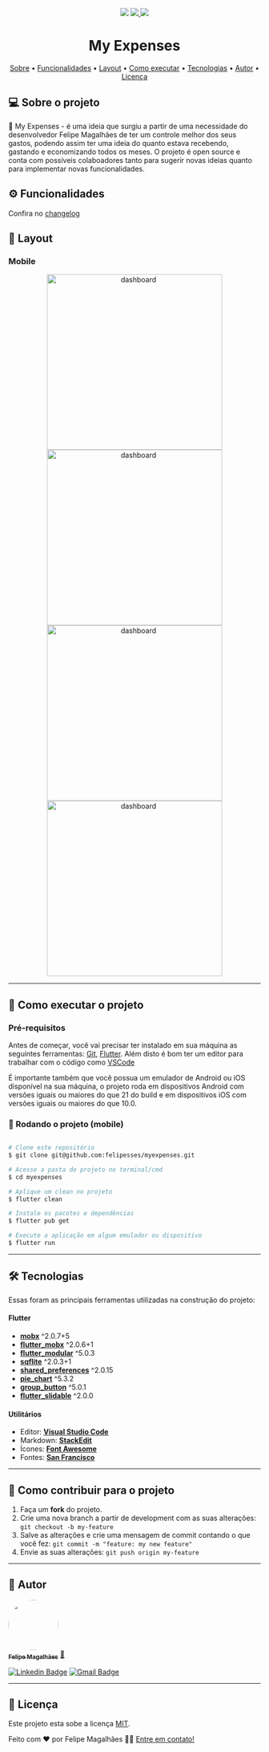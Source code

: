 


<p align="center">
  <img src="https://img.shields.io/github/license/felipesses/myexpenses?logo=MIT?color=%2304D361"> <a href="https://img.shields.io/github/last-commit/felipesses/myexpenses?label=%C3%BAltimo%20commit">
    <img src="https://img.shields.io/github/last-commit/felipesses/myexpenses?label=%C3%BAltimo%20commit">
  </a>
  <img src="https://img.shields.io/badge/pull%20requests-welcome-green">
  </a>

</p>
<h1 align="center">
    My Expenses
</h1>



<p align="center">
 <a href="#-sobre-o-projeto">Sobre</a> •
 <a href="#-funcionalidades">Funcionalidades</a> •
 <a href="#-layout">Layout</a> • 
 <a href="#-como-executar-o-projeto">Como executar</a> • 
 <a href="#-tecnologias">Tecnologias</a> • 
 <a href="#-autor">Autor</a> • 
 <a href="#user-content--licença">Licença</a>
</p>


## 💻 Sobre o projeto

🧾 My Expenses - é uma ideia que surgiu a partir de uma necessidade do desenvolvedor Felipe Magalhães de ter um controle melhor dos seus gastos, podendo assim ter uma ideia do quanto estava recebendo, gastando e economizando todos os meses. O projeto é open source e conta com possíveis colaboadores tanto para sugerir novas ideias quanto para implementar novas funcionalidades.



## ⚙️ Funcionalidades

Confira no <a href="./CHANGELOG.md">changelog</a>


## 🎨 Layout


### Mobile

<p align="center">
  <img alt="dashboard" title="#dashboard" src="./docs/images/dashboard.png" width="350px">

  <img alt="dashboard" title="#dashboard" src="./docs/images/income.png" width="350px">
  
  <img alt="dashboard" title="#dashboard" src="./docs/images/expenses.png" width="350px">

  <img alt="dashboard" title="#dashboard" src="./docs/images/savings.png" width="350px">
</p>



---

## 🚀 Como executar o projeto

### Pré-requisitos

Antes de começar, você vai precisar ter instalado em sua máquina as seguintes ferramentas:
[Git](https://git-scm.com), [Flutter](https://docs.flutter.dev/get-started/install). Além disto é bom ter um editor para trabalhar com o código como [VSCode](https://code.visualstudio.com/)

É importante também que você possua um emulador de Android ou iOS disponível na sua máquina, o projeto roda em dispositivos Android com versões iguais ou maiores do que 21 do build e em dispositivos iOS com versões iguais ou maiores do que 10.0.


### 📲 Rodando o projeto (mobile)

```bash

# Clone este repositório
$ git clone git@github.com:felipesses/myexpenses.git

# Acesse a pasta do projeto no terminal/cmd
$ cd myexpenses

# Aplique um clean no projeto
$ flutter clean

# Instale os pacotes e dependências
$ flutter pub get

# Execute a aplicação em algum emulador ou dispositivo
$ flutter run

```

---

## 🛠 Tecnologias

Essas foram as principais ferramentas utilizadas na construção do projeto:

#### **Flutter** 

-   **[mobx](https://pub.dev/packages/mobx)** ^2.0.7+5
-   **[flutter_mobx](https://pub.dev/packages/flutter_mobx)** ^2.0.6+1
-   **[flutter_modular](https://pub.dev/packages/flutter_modular)** ^5.0.3
-   **[sqflite](https://pub.dev/packages/sqflite)** ^2.0.3+1
-   **[shared_preferences](https://pub.dev/packages/shared_preferences)** ^2.0.15
-   **[pie_chart](https://pub.dev/packages/pie_chart)** ^5.3.2
-   **[group_button](https://pub.dev/packages/group_button)** ^5.0.1
-   **[flutter_slidable](https://pub.dev/packages/flutter_slidable)** ^2.0.0


#### [](https://github.com/tgmarinho/Ecoleta#utilit%C3%A1rios)**Utilitários**

-   Editor:  **[Visual Studio Code](https://code.visualstudio.com/)** 
-   Markdown:  **[StackEdit](https://stackedit.io/)**
-   Ícones:   **[Font Awesome](https://fontawesome.com/)**
-   Fontes:  **[San Francisco](https://www.dafontfree.io/san-francisco-font-free/)**


---


## 💪 Como contribuir para o projeto

1. Faça um **fork** do projeto.
2. Crie uma nova branch a partir de development com as suas alterações: `git checkout -b my-feature`
3. Salve as alterações e crie uma mensagem de commit contando o que você fez: `git commit -m "feature: my new feature"`
4. Envie as suas alterações: `git push origin my-feature`

---

## 🦸 Autor

<a href="https://media-exp1.licdn.com/dms/image/C4E03AQEbuFeqUG9NvA/profile-displayphoto-shrink_800_800/0/1651065770250?e=1667433600&v=beta&t=YHEXEN2oROeU5eVj3xdpZsbaK4CDBMlbwBKMF-5QvW4">
 <img style="border-radius: 50%;" src="https://media-exp1.licdn.com/dms/image/C4E03AQEbuFeqUG9NvA/profile-displayphoto-shrink_800_800/0/1651065770250?e=1667433600&v=beta&t=YHEXEN2oROeU5eVj3xdpZsbaK4CDBMlbwBKMF-5QvW4" width="100px;" alt=""/>
 <br />
 <sub><b>Felipe Magalhães</b></sub></a> <a href="https://www.linkedin.com/in/felipemagalhaes13/" title="Felipe Magalhaes">🚀</a>
 <br />

[![Linkedin Badge](https://img.shields.io/badge/-Felipe-blue?style=flat-square&logo=Linkedin&logoColor=white&link=https://www.linkedin.com/in/felipemagalhaes13/)](https://www.linkedin.com/in/felipemagalhaes13/) 
[![Gmail Badge](https://img.shields.io/badge/-felipeme73@gmail.com-c14438?style=flat-square&logo=Gmail&logoColor=white&link=mailto:felipeme73@gmail.com)](mailto:felipeme73@gmail.com)

---

## 📝 Licença

Este projeto esta sobe a licença [MIT](./LICENSE.md).

Feito com ❤️ por Felipe Magalhães 👋🏽 [Entre em contato!](https://www.linkedin.com/in/felipemagalhaes13/)

